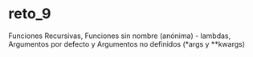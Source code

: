 # reto_9
Funciones Recursivas, Funciones sin nombre (anónima) - lambdas, Argumentos por defecto y Argumentos no definidos (*args y **kwargs)
